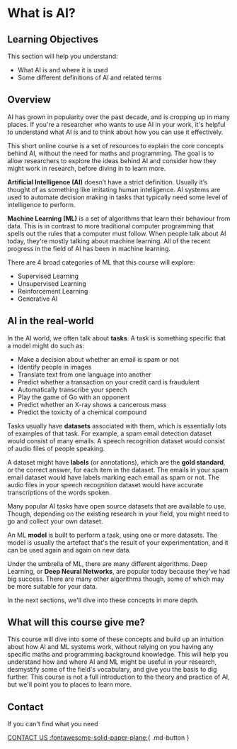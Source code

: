 # What is AI?


## Learning Objectives
This section will help you understand:

- What AI is and where it is used
- Some different definitions of AI and related terms


## Overview
AI has grown in popularity over the past decade, and is cropping up in many places. If you're a researcher who wants to use AI in your work, it's helpful to understand what AI is and to think about how you can use it effectively. 

This short online course is a set of resources to explain the core concepts behind AI, without the need for maths and programming. The goal is to allow researchers to explore the ideas behind AI and consider how they might work in research, before diving in to learn more. 

**Artificial Intelligence (AI)** doesn’t have a strict definition. Usually it’s thought of as something like imitating human intelligence. AI systems are used to automate decision making in tasks that typically need some level of intelligence to perform. 


**Machine Learning (ML)** is a set of algorithms that learn their behaviour from data. This is in contrast to more traditional computer programming that spells out the rules that a computer must follow. When people talk about AI today, they're mostly talking about machine learning. All of the recent progress in the field of AI has been in machine learning.

There are 4 broad categories of ML that this course will explore:

- Supervised Learning
- Unsupervised Learning
- Reinforcement Learning
- Generative AI

## AI in the real-world

In the AI world, we often talk about **tasks**. A task is something specific that a model might do such as:

- Make a decision about whether an email is spam or not
- Identify people in images
- Translate text from one language into another
- Predict whether a transaction on your credit card is fraudulent
- Automatically transcribe your speech
- Play the game of Go with an opponent
- Predict whether an X-ray shows a cancerous mass
- Predict the toxicity of a chemical compound

Tasks usually have **datasets** associated with them, which is essentially lots of examples of that task. For example, a spam email detection dataset would consist of many emails. A speech recognition dataset would consist of audio files of people speaking. 

A dataset might have **labels** (or annotations), which are the **gold standard**, or the correct answer, for each item in the dataset. The emails in your spam email dataset would have labels marking each email as spam or not. The audio files in your speech recognition dataset would have accurate transcriptions of the words spoken. 

Many popular AI tasks have open source datasets that are available to use. Though, depending on the existing research in your field, you might need to go and collect your own dataset. 

An ML **model** is built to perform a task, using one or more datasets. The model is usually the artefact that's the result of your experimentation, and it can be used again and again on new data.

Under the umbrella of ML, there are many different algorithms. Deep Learning, or **Deep Neural Networks**, are popular today because they’ve had big success. There are many other algorithms though, some of which may be more suitable for your data.

In the next sections, we'll dive into these concepts in more depth. 

## What will this course give me?

This course will dive into some of these concepts and build up an intuition about how AI and ML systems work, without relying on you having any specific maths and programming background knowledge. This will help you understand how and where AI and ML might be useful in your research, desmystify some of the field's vocabulary, and give you the basis to dig further. This course is not a full introduction to the theory and practice of AI, but we'll point you to places to learn more. 


## Contact

If you can't find what you need

[CONTACT US :fontawesome-solid-paper-plane:](mailto:accelerate-mle@cst.cam.ac.uk){ .md-button }





